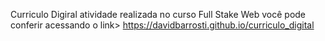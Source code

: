 Curriculo Digiral atividade realizada no curso Full Stake Web você pode conferir acessando o link> https://davidbarrosti.github.io/curriculo_digital
